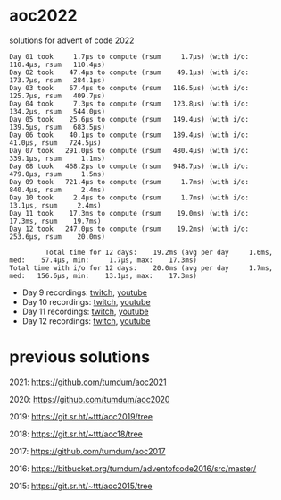 # aoc2022
solutions for advent of code 2022

```
Day 01 took     1.7µs to compute (rsum     1.7µs) (with i/o:   110.4µs, rsum   110.4µs)
Day 02 took    47.4µs to compute (rsum    49.1µs) (with i/o:   173.7µs, rsum   284.1µs)
Day 03 took    67.4µs to compute (rsum   116.5µs) (with i/o:   125.7µs, rsum   409.7µs)
Day 04 took     7.3µs to compute (rsum   123.8µs) (with i/o:   134.2µs, rsum   544.0µs)
Day 05 took    25.6µs to compute (rsum   149.4µs) (with i/o:   139.5µs, rsum   683.5µs)
Day 06 took    40.1µs to compute (rsum   189.4µs) (with i/o:    41.0µs, rsum   724.5µs)
Day 07 took   291.0µs to compute (rsum   480.4µs) (with i/o:   339.1µs, rsum     1.1ms)
Day 08 took   468.2µs to compute (rsum   948.7µs) (with i/o:   479.0µs, rsum     1.5ms)
Day 09 took   721.4µs to compute (rsum     1.7ms) (with i/o:   840.4µs, rsum     2.4ms)
Day 10 took     2.4µs to compute (rsum     1.7ms) (with i/o:    13.1µs, rsum     2.4ms)
Day 11 took    17.3ms to compute (rsum    19.0ms) (with i/o:    17.3ms, rsum    19.7ms)
Day 12 took   247.0µs to compute (rsum    19.2ms) (with i/o:   253.6µs, rsum    20.0ms)

         Total time for 12 days:    19.2ms (avg per day     1.6ms, med:    57.4µs, min:     1.7µs, max:    17.3ms)
Total time with i/o for 12 days:    20.0ms (avg per day     1.7ms, med:   156.6µs, min:    13.1µs, max:    17.3ms)
```

- Day 9 recordings: [twitch](https://www.twitch.tv/videos/1674217005), [youtube](https://youtu.be/2VJgFk-mDRg)
- Day 10 recordings: [twitch](https://www.twitch.tv/videos/1675094161), [youtube](https://youtu.be/7kfVJo7-z5E)
- Day 11 recordings: [twitch](https://www.twitch.tv/videos/1676011383), [youtube](https://youtu.be/v3ZifmH50Q4)
- Day 12 recordings: [twitch](https://www.twitch.tv/videos/1676907029), [youtube](https://youtu.be/CSsmCRa7Ct8)

# previous solutions

2021: https://github.com/tumdum/aoc2021

2020: https://github.com/tumdum/aoc2020

2019: https://git.sr.ht/~ttt/aoc2019/tree

2018: https://git.sr.ht/~ttt/aoc18/tree

2017: https://github.com/tumdum/aoc2017

2016: https://bitbucket.org/tumdum/adventofcode2016/src/master/

2015: https://git.sr.ht/~ttt/aoc2015/tree
